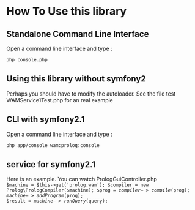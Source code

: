 # How To Use this library

## Standalone Command Line Interface
Open a command line interface and type :
``` bash
php console.php
```

## Using this library without symfony2
Perhaps you should have to modify the autoloader.
See the file test WAMService1Test.php for an real example

## CLI with symfony2.1
Open a command line interface and type :
``` bash
php app/console wam:prolog:console
```

## service for symfony2.1
Here is an example. You can watch PrologGuiController.php
<code>
$machine = $this->get('prolog.wam');
$compiler = new Prolog\PrologCompiler($machine);
$prog = $compiler->compile($prog);
$machine->addProgram($prog);
$result = $machine->runQuery($query);
</code>